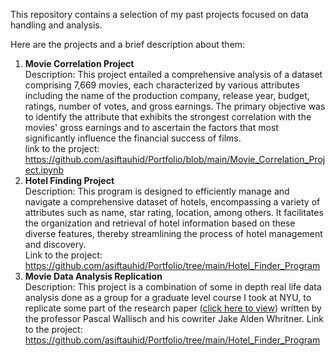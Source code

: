 This repository contains a selection of my past projects focused on data handling and analysis.

Here are the projects and a brief description about them:  
1) __Movie Correlation Project__  
   Description: This project entailed a comprehensive analysis of a dataset comprising 7,669 movies, each characterized by various              attributes including the name of the production company, release year, budget, ratings, number of votes, and gross earnings. The primary     objective was to identify the attribute that exhibits the strongest correlation with the movies' gross earnings and to ascertain the         factors that most significantly influence the financial success of films.  
   link to the project: https://github.com/asiftauhid/Portfolio/blob/main/Movie_Correlation_Project.ipynb
3) __Hotel Finding Project__   
   Description: This program is designed to efficiently manage and navigate a comprehensive dataset of hotels, encompassing a variety of        attributes such as name, star rating, location, among others. It facilitates the organization and retrieval of hotel information based       on these diverse features, thereby streamlining the process of hotel management and discovery.   
   Link to the project: https://github.com/asiftauhid/Portfolio/tree/main/Hotel_Finder_Program
3) __Movie Data Analysis Replication__   
   Description: This project is a combination of some in depth real life data analysis done as a group for a graduate level course I took at    NYU, to replicate some part of the research paper ([click here to view](https://blog.pascallisch.net/wpcontent/uploads/2017/11/proj110107.pdf)) written by the professor Pascal Wallisch and his cowriter Jake Alden    Whritner.
   Link to the project: https://github.com/asiftauhid/Portfolio/tree/main/Hotel_Finder_Program
